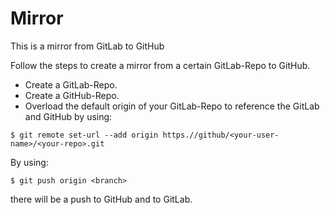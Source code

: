 # Mirror 

This is a mirror from GitLab to GitHub

Follow the steps to create a mirror from a certain GitLab-Repo to GitHub.

* Create a GitLab-Repo.
* Create a GitHub-Repo.
* Overload the default origin of your GitLab-Repo to reference the GitLab and GitHub by using:
```
$ git remote set-url --add origin https.//github/<your-user-name>/<your-repo>.git
```

By using:
```
$ git push origin <branch>
```
there will be a push to GitHub and to GitLab.
